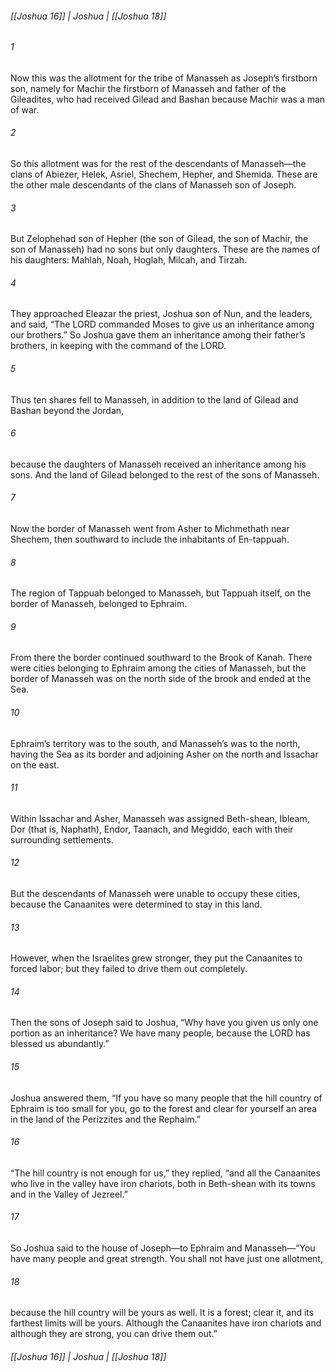 ###### [[Joshua 16]] | Joshua | [[Joshua 18]]

###### 1
Now this was the allotment for the tribe of Manasseh as Joseph’s firstborn son, namely for Machir the firstborn of Manasseh and father of the Gileadites, who had received Gilead and Bashan because Machir was a man of war.
###### 2
So this allotment was for the rest of the descendants of Manasseh—the clans of Abiezer, Helek, Asriel, Shechem, Hepher, and Shemida. These are the other male descendants of the clans of Manasseh son of Joseph.
###### 3
But Zelophehad son of Hepher (the son of Gilead, the son of Machir, the son of Manasseh) had no sons but only daughters. These are the names of his daughters: Mahlah, Noah, Hoglah, Milcah, and Tirzah.
###### 4
They approached Eleazar the priest, Joshua son of Nun, and the leaders, and said, “The LORD commanded Moses to give us an inheritance among our brothers.” So Joshua gave them an inheritance among their father’s brothers, in keeping with the command of the LORD.
###### 5
Thus ten shares fell to Manasseh, in addition to the land of Gilead and Bashan beyond the Jordan,
###### 6
because the daughters of Manasseh received an inheritance among his sons. And the land of Gilead belonged to the rest of the sons of Manasseh.
###### 7
Now the border of Manasseh went from Asher to Michmethath near Shechem, then southward to include the inhabitants of En-tappuah.
###### 8
The region of Tappuah belonged to Manasseh, but Tappuah itself, on the border of Manasseh, belonged to Ephraim.
###### 9
From there the border continued southward to the Brook of Kanah. There were cities belonging to Ephraim among the cities of Manasseh, but the border of Manasseh was on the north side of the brook and ended at the Sea.
###### 10
Ephraim’s territory was to the south, and Manasseh’s was to the north, having the Sea as its border and adjoining Asher on the north and Issachar on the east.
###### 11
Within Issachar and Asher, Manasseh was assigned Beth-shean, Ibleam, Dor (that is, Naphath), Endor, Taanach, and Megiddo, each with their surrounding settlements.
###### 12
But the descendants of Manasseh were unable to occupy these cities, because the Canaanites were determined to stay in this land.
###### 13
However, when the Israelites grew stronger, they put the Canaanites to forced labor; but they failed to drive them out completely.
###### 14
Then the sons of Joseph said to Joshua, “Why have you given us only one portion as an inheritance? We have many people, because the LORD has blessed us abundantly.”
###### 15
Joshua answered them, “If you have so many people that the hill country of Ephraim is too small for you, go to the forest and clear for yourself an area in the land of the Perizzites and the Rephaim.”
###### 16
“The hill country is not enough for us,” they replied, “and all the Canaanites who live in the valley have iron chariots, both in Beth-shean with its towns and in the Valley of Jezreel.”
###### 17
So Joshua said to the house of Joseph—to Ephraim and Manasseh—“You have many people and great strength. You shall not have just one allotment,
###### 18
because the hill country will be yours as well. It is a forest; clear it, and its farthest limits will be yours. Although the Canaanites have iron chariots and although they are strong, you can drive them out.”

###### [[Joshua 16]] | Joshua | [[Joshua 18]]
